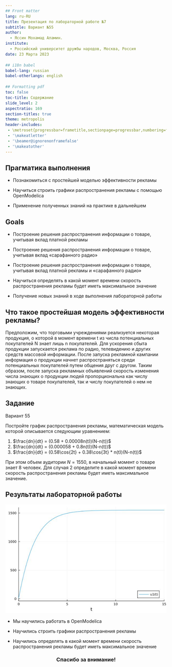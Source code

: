 ```yaml
---
## Front matter
lang: ru-RU
title: Презентация по лабораторной работе №7
subtitle: Вариант №55
author:
  - Яссин Мохамад Аламин.
institute:
  - Российский университет дружбы народов, Москва, Россия
date: 23 Марта 2023

## i18n babel
babel-lang: russian
babel-otherlangs: english

## Formatting pdf
toc: false
toc-title: Содержание
slide_level: 2
aspectratio: 169
section-titles: true
theme: metropolis
header-includes:
 - \metroset{progressbar=frametitle,sectionpage=progressbar,numbering=fraction}
 - '\makeatletter'
 - '\beamer@ignorenonframefalse'
 - '\makeatother'
---
```

<div style="page-break-after: always;">

## Прагматика выполнения


- Познакомиться с простейшей моделью эффективности рекламы

- Научиться строить графики распространения рекламы с помощью OpenModelica

- Применение полученных знаний на практике в дальнейшем</div>

  <div style="page-break-after: always;">

## Goals


- Построение решения распространения информации о товаре, учитывая вклад платной рекламы
- Построение решения распространения информации о товаре, учитывая вклад «сарафанного радио» 
- Построение решения распространения информации о товаре, учитывая вклад платной рекламы и «сарафанного радио» 

- Научиться определять в какой момент времени скорость распространения рекламы будет иметь максимальное значение

- Получение новых знаний в ходе выполнения лабораторной работы</div>

  <div style="page-break-after: always;">

## Что такое простейшая модель эффективности рекламы?

Предположим, что торговыми учреждениями реализуется некоторая продукция, о которой в момент времени t из числа потенциальных покупателей N знает лишь n покупателей. Для ускорения сбыта продукции запускается реклама по радио, телевидению и других средств массовой информации. После запуска рекламной кампании информация о продукции начнет распространяться среди потенциальных покупателей путем общения друг с другом. Таким образом, после запуска рекламных объявлений скорость изменения числа знающих о продукции людей пропорциональна как числу знающих о товаре покупателей, так и числу покупателей о нем не знающих.</div>

<div style="page-break-after: always;">

## Задание

Вариант 55

Постройте график распространения рекламы, математическая модель которой описывается следующим уравнением:

1.	$\frac{dn}{dt} = (0.58 + 0.00008n(t))(N-n(t))$
2.	$\frac{dn}{dt} = (0.000058 + 0.8n(t))(N-n(t))$
3.	$\frac{dn}{dt} = (0.58\cos{2t} + 0.38\cos{3t} * n(t))(N-n(t))$

При этом объем аудитории $N = 1550$, в начальный момент о товаре знает $8$ человек. Для случая $2$ определите в какой момент времени скорость распространения рекламы будет иметь максимальное значение.

</div>

<div style="page-break-after: always;">


## Результаты лабораторной работы

![Результать](image/j1.JPG)

- Мы научились работать в OpenModelica

- Научились строить графики распространения рекламы

- Научились определять в какой момент времени скорость распространения рекламы будет иметь максимальное значение</div>

  <div style="page-break-after: always;">
    
  
    
  
    ### <p style="text-align: center;">Спасибо за внимание!</p></div>